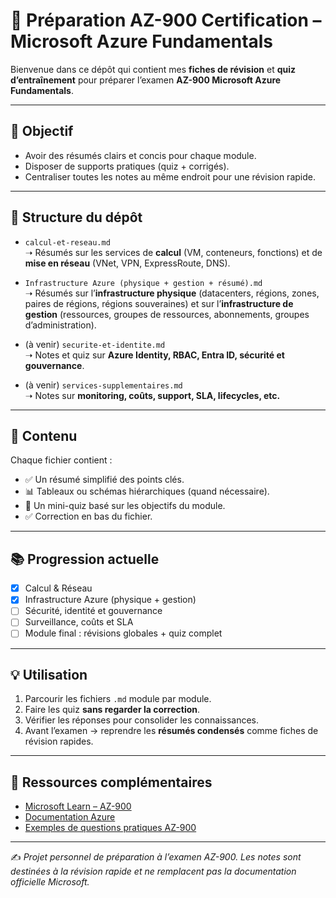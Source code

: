 # 📘 Préparation AZ-900 Certification – Microsoft Azure Fundamentals

Bienvenue dans ce dépôt qui contient mes **fiches de révision** et **quiz d’entraînement** pour préparer l’examen **AZ-900 Microsoft Azure Fundamentals**.

---

## 🎯 Objectif
- Avoir des résumés clairs et concis pour chaque module.  
- Disposer de supports pratiques (quiz + corrigés).  
- Centraliser toutes les notes au même endroit pour une révision rapide.  

---

## 📂 Structure du dépôt

- `calcul-et-reseau.md`  
  ➝ Résumés sur les services de **calcul** (VM, conteneurs, fonctions) et de **mise en réseau** (VNet, VPN, ExpressRoute, DNS).  

- `Infrastructure Azure (physique + gestion + résumé).md`  
  ➝ Résumés sur l’**infrastructure physique** (datacenters, régions, zones, paires de régions, régions souveraines) et sur l’**infrastructure de gestion** (ressources, groupes de ressources, abonnements, groupes d’administration).  

- (à venir) `securite-et-identite.md`  
  ➝ Notes et quiz sur **Azure Identity, RBAC, Entra ID, sécurité et gouvernance**.  

- (à venir) `services-supplementaires.md`  
  ➝ Notes sur **monitoring, coûts, support, SLA, lifecycles, etc.**  

---

## 📝 Contenu

Chaque fichier contient :  
- ✅ Un résumé simplifié des points clés.  
- 📊 Tableaux ou schémas hiérarchiques (quand nécessaire).  
- 📝 Un mini-quiz basé sur les objectifs du module.  
- ✅ Correction en bas du fichier.  

---

## 📚 Progression actuelle

- [x] Calcul & Réseau  
- [x] Infrastructure Azure (physique + gestion)  
- [ ] Sécurité, identité et gouvernance  
- [ ] Surveillance, coûts et SLA  
- [ ] Module final : révisions globales + quiz complet  

---

## 💡 Utilisation

1. Parcourir les fichiers `.md` module par module.  
2. Faire les quiz **sans regarder la correction**.  
3. Vérifier les réponses pour consolider les connaissances.  
4. Avant l’examen → reprendre les **résumés condensés** comme fiches de révision rapides.  

---

## 📖 Ressources complémentaires

- [Microsoft Learn – AZ-900](https://learn.microsoft.com/fr-fr/certifications/exams/az-900/)  
- [Documentation Azure](https://learn.microsoft.com/fr-fr/azure/?product=popular)  
- [Exemples de questions pratiques AZ-900](https://learn.microsoft.com/fr-fr/certifications/resources/study-guides/az-900)  

---

✍️ *Projet personnel de préparation à l’examen AZ-900. Les notes sont destinées à la révision rapide et ne remplacent pas la documentation officielle Microsoft.*
